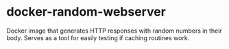 # docker-random-webserver

Docker image that generates HTTP responses with random numbers in their body.
Serves as a tool for easily testing if caching routines work.
